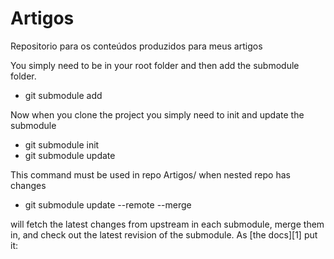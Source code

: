 # Artigos
Repositorio para os conteúdos produzidos para meus artigos


You simply need to be in your root folder and then add the submodule folder.

- git submodule add <url>
 
Now when you clone the project you simply need to init and update the submodule

- git submodule init
- git submodule update


This command must be used in repo Artigos/ when nested repo has changes
- git submodule update --remote --merge

will fetch the latest changes from upstream in each submodule, merge them in, and check out the latest revision of the submodule. As [the docs][1] put it:


